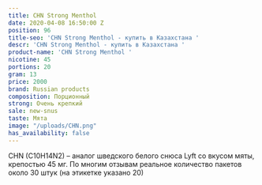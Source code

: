 ```yaml
---
title: CHN Strong Menthol
date: 2020-04-08 16:50:00 Z
position: 96
title-seo: 'CHN Strong Menthol - купить в Казахстана '
descr: 'CHN Strong Menthol - купить в Казахстана '
product-name: 'CHN Strong Menthol '
nicotine: 45
portions: 20
gram: 13
price: 2000
brand: Russian products
composition: Порционный
strong: Очень крепкий
sale: new-snus
taste: Мята
image: "/uploads/CHN.png"
has_availability: false
---
```


CHN (C10H14N2) – аналог шведского белого снюса Lyft со вкусом мяты, крепостью 45 мг. По многим отзывам реальное количество пакетов около 30 штук (на этикетке указано 20)